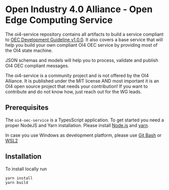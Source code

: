 # Open Industry 4.0 Alliance - Open Edge Computing Service
The oi4-service repository contains all artifacts to build a service compliant to [OEC Development Guideline v1.0.0](docs/OI4_OEC_Development_Guideline_V1.0.0.pdf).
It also covers a base service that will help you build your own compliant OI4 OEC service by providing most of the OI4 state machine.

JSON schemas and models will help you to process, validate and publish OI4 OEC compliant messages.

The oi4-service is a community project and is not offered by the OI4 Alliance. It is published under the MIT license
AND most important it is an OI4 open source project that needs your contribution!
If you want to contribute and do not know how, just reach out for the WG leads.

## Prerequisites
The `oi4-oec-service` is a TypesScript application. To get started you need a proper NodeJS and Yarn installation.
Please install [Node.js](https://nodejs.org/en) and [yarn](https://classic.yarnpkg.com/lang/en/docs/install/).

In case you use Windows as development platform, please use [Git Bash](https://git-scm.com/downloads) or [WSL2](https://learn.microsoft.com/en-us/windows/wsl/install)

## Installation
To install locally run

```sh
yarn install
yarn build
```
